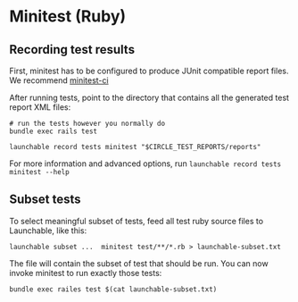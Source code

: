 # Minitest (Ruby)

<a name="record-tests"></a>
## Recording test results
First, minitest has to be configured to produce JUnit compatible report files.
We recommend [minitest-ci](https://github.com/circleci/minitest-ci)

After running tests, point to the directory that contains all the generated test report XML files:

```
# run the tests however you normally do
bundle exec rails test

launchable record tests minitest "$CIRCLE_TEST_REPORTS/reports"
```

For more information and advanced options, run `launchable record tests minitest --help`


<a name="subset"></a>
## Subset tests
To select meaningful subset of tests, feed all test ruby source files to Launchable, like this:

```
launchable subset ...  minitest test/**/*.rb > launchable-subset.txt
```

The file will contain the subset of test that should be run.
You can now invoke minitest to run exactly those tests:

```
bundle exec railes test $(cat launchable-subset.txt)
```

